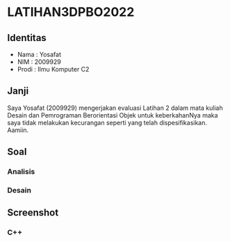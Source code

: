# LATIHAN3DPBO2022
## Identitas
- Nama : Yosafat
- NIM  : 2009929
- Prodi : Ilmu Komputer C2

## Janji
Saya Yosafat (2009929) mengerjakan evaluasi Latihan 2 dalam mata kuliah Desain dan Pemrograman Berorientasi Objek untuk keberkahanNya maka saya tidak melakukan kecurangan seperti yang telah dispesifikasikan. Aamiin.

## Soal

### Analisis


### Desain


## Screenshot
### C++
